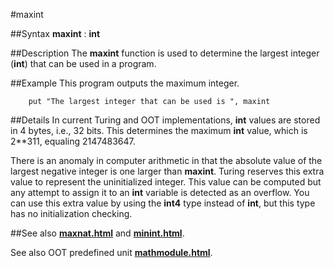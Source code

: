 
#maxint

##Syntax
**maxint** : **int**


##Description
The **maxint** function is used to determine the largest integer (**int**) that can be used in a program.


##Example
This program outputs the maximum integer.

        put "The largest integer that can be used is ", maxint
##Details
In current Turing and OOT implementations, **int** values are stored in 4 bytes, i.e., 32 bits. This determines the maximum **int** value, which is 2**311, equaling 2147483647.

There is an anomaly in computer arithmetic in that the absolute value of the largest negative integer is one larger than **maxint**. Turing reserves this extra value to represent the uninitialized integer. This value can be computed but any attempt to assign it to an **int** variable is detected as an overflow. You can use this extra value by using the **int4** type instead of **int**, but this type has no initialization checking.


##See also
**[maxnat.html](maxnat)** and **[minint.html](minint)**.

See also OOT predefined unit **[mathmodule.html](Math)**.

